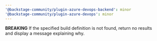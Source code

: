 ```yaml
---
'@backstage-community/plugin-azure-devops-backend': minor
'@backstage-community/plugin-azure-devops': minor
---
```


**BREAKING** If the specified build definition is not found, return no results and display a message explaining why.
